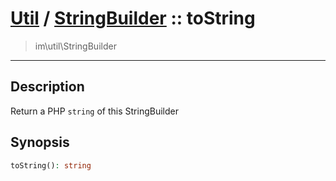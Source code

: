 # [Util](Util.md) / [StringBuilder](Util-StringBuilder.md) :: toString
 > im\util\StringBuilder
____

## Description
Return a PHP `string` of this StringBuilder

## Synopsis
```php
toString(): string
```
